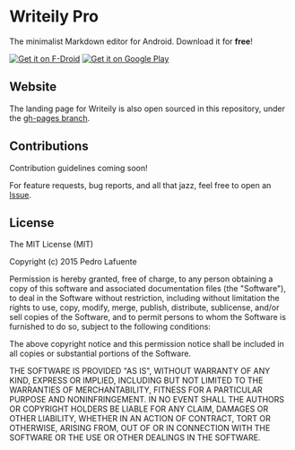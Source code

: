 # Writeily Pro
The minimalist Markdown editor for Android. Download it for **free**!

[![Get it on F-Droid](https://f-droid.org/wiki/images/0/06/F-Droid-button_get-it-on.png)](https://f-droid.org/repository/browse/?fdfilter=writeily&fdid=me.writeily.pro) [![Get it on Google Play](https://developer.android.com/images/brand/en_generic_rgb_wo_60.png)](https://play.google.com/store/apps/details?id=me.writeily.pro)

## Website

The landing page for Writeily is also open sourced in this repository, under the [gh-pages branch](https://github.com/plafue/writeily-pro/tree/gh-pages).

## Contributions

Contribution guidelines coming soon!

For feature requests, bug reports, and all that jazz, feel free to open an [Issue](https://github.com/plafue/writeily-pro/issues).

## License

The MIT License (MIT)

Copyright (c) 2015 Pedro Lafuente

Permission is hereby granted, free of charge, to any person obtaining a copy
of this software and associated documentation files (the "Software"), to deal
in the Software without restriction, including without limitation the rights
to use, copy, modify, merge, publish, distribute, sublicense, and/or sell
copies of the Software, and to permit persons to whom the Software is
furnished to do so, subject to the following conditions:

The above copyright notice and this permission notice shall be included in all
copies or substantial portions of the Software.

THE SOFTWARE IS PROVIDED "AS IS", WITHOUT WARRANTY OF ANY KIND, EXPRESS OR
IMPLIED, INCLUDING BUT NOT LIMITED TO THE WARRANTIES OF MERCHANTABILITY,
FITNESS FOR A PARTICULAR PURPOSE AND NONINFRINGEMENT. IN NO EVENT SHALL THE
AUTHORS OR COPYRIGHT HOLDERS BE LIABLE FOR ANY CLAIM, DAMAGES OR OTHER
LIABILITY, WHETHER IN AN ACTION OF CONTRACT, TORT OR OTHERWISE, ARISING FROM,
OUT OF OR IN CONNECTION WITH THE SOFTWARE OR THE USE OR OTHER DEALINGS IN THE
SOFTWARE.
